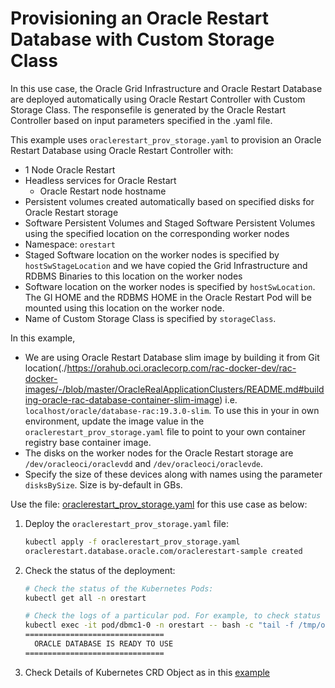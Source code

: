 # Provisioning an Oracle Restart Database with Custom Storage Class

In this use case, the Oracle Grid Infrastructure and Oracle Restart Database are deployed automatically using Oracle Restart Controller with Custom Storage Class. The responsefile is generated by the Oracle Restart Controller based on input parameters specified in the .yaml file.

This example uses `oraclerestart_prov_storage.yaml` to provision an Oracle Restart Database using Oracle Restart Controller with:

* 1 Node Oracle Restart
* Headless services for Oracle Restart
  * Oracle Restart node hostname
* Persistent volumes created automatically based on specified disks for Oracle Restart storage
* Software Persistent Volumes and Staged Software Persistent Volumes using the specified location on the corresponding worker nodes
* Namespace: `orestart`
* Staged Software location on the worker nodes is specified by `hostSwStageLocation` and we have copied the Grid Infrastructure and RDBMS Binaries to this location on the worker nodes
* Software location on the worker nodes is specified by `hostSwLocation`. The GI HOME and the RDBMS HOME in the Oracle Restart Pod will be mounted using this location on the worker node.
* Name of Custom Storage Class is specified by `storageClass`.


In this example, 
  * We are using Oracle Restart Database slim image by building it from Git location(./https://orahub.oci.oraclecorp.com/rac-docker-dev/rac-docker-images/-/blob/master/OracleRealApplicationClusters/README.md#building-oracle-rac-database-container-slim-image) i.e. `localhost/oracle/database-rac:19.3.0-slim`. To use this in your in own environment, update the image value in the `oraclerestart_prov_storage.yaml` file to point to your own container registry base container image.
  * The disks on the worker nodes for the Oracle Restart storage are `/dev/oracleoci/oraclevdd` and `/dev/oracleoci/oraclevde`. 
  * Specify the size of these devices along with names using the parameter `disksBySize`. Size is by-default in GBs.

  
Use the file: [oraclerestart_prov_storage.yaml](./oraclerestart_prov_storage.yaml) for this use case as below:

1. Deploy the `oraclerestart_prov_storage.yaml` file:
    ```sh
    kubectl apply -f oraclerestart_prov_storage.yaml
    oraclerestart.database.oracle.com/oraclerestart-sample created
    ```
2. Check the status of the deployment:
    ```sh
    # Check the status of the Kubernetes Pods:    
    kubectl get all -n orestart

    # Check the logs of a particular pod. For example, to check status of pod "dbmc1-0":    
    kubectl exec -it pod/dbmc1-0 -n orestart -- bash -c "tail -f /tmp/orod/oracle_db_setup.log"
    ===============================
      ORACLE DATABASE IS READY TO USE
    ===============================
    ```
3. Check Details of Kubernetes CRD Object as in this [example](./orestart_storage_object.txt)
